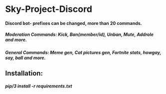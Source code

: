 # Sky-Project-Discord

#### Discord bot- prefixes can be changed, more than 20 commands.

##### Moderation Commands: Kick, Ban(member/id), Unban, Mute, Addrole and more.

##### General Commands: Meme gen, Cat pictures gen, Fortnite stats, howgay, say, ball and more.

## Installation:

##### pip/3 install -r requirements.txt
